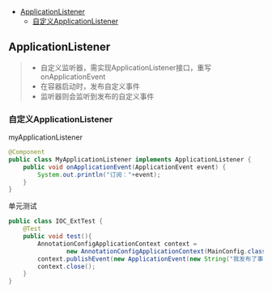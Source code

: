 - [ApplicationListener](#ApplicationListener)
  - [自定义ApplicationListener](#自定义ApplicationListener)

## ApplicationListener

> * 自定义监听器，需实现ApplicationListener接口，重写onApplicationEvent
> * 在容器启动时，发布自定义事件
> * 监听器则会监听到发布的自定义事件

### 自定义ApplicationListener

myApplicationListener
```java
@Component
public class MyApplicationListener implements ApplicationListener {
    public void onApplicationEvent(ApplicationEvent event) {
        System.out.println("订阅："+event);
    }
}
```

单元测试
```java
public class IOC_ExtTest {
    @Test
    public void test(){
        AnnotationConfigApplicationContext context =
                new AnnotationConfigApplicationContext(MainConfig.class);
        context.publishEvent(new ApplicationEvent(new String("我发布了事件")) {});
        context.close();
    }
}
```

